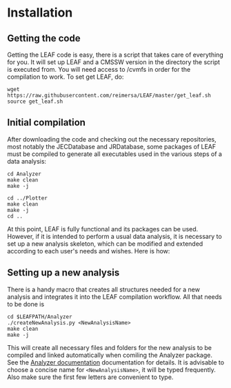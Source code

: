 # Installation

## Getting the code

Getting the LEAF code is easy, there is a script that takes care of everything for you. It will set up LEAF and a CMSSW version in the directory the script is executed from. You will need access to /cvmfs in order for the compilation to work.
To set get LEAF, do:

    wget https://raw.githubusercontent.com/reimersa/LEAF/master/get_leaf.sh
    source get_leaf.sh    

## Initial compilation
After downloading the code and checking out the necessary repositories, most notably the JECDatabase and JRDatabase, some packages of LEAF must be compiled to generate all executables used in the various steps of a data analysis:

    cd Analyzer
    make clean
    make -j

    cd ../Plotter
    make clean
    make -j
    cd ..

At this point, LEAF is fully functional and its packages can be used. However, if it is intended to perform a usual data analysis, it is necessary to set up a new analysis skeleton, which can be modified and extended according to each user's needs and wishes. Here is how:

## Setting up a new analysis
There is a handy macro that creates all structures needed for a new analysis and integrates it into the LEAF compilation workflow. All that needs to be done is

    cd $LEAFPATH/Analyzer
    ./createNewAnalysis.py <NewAnalysisName>
    make clean
    make -j

This will create all necessary files and folders for the new analysis to be compiled and linked automatically when comiling the Analyzer package. See the [Analyzer documentation](packages/analyzer.md) documentation for details. It is advisable to choose a concise name for `<NewAnalysisName>`, it will be typed frequently. Also make sure the first few letters are convenient to type.
